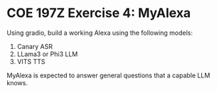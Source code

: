 # COE 197Z Exercise 4: MyAlexa

Using gradio, build a working Alexa using the following models:

1. Canary ASR
2. LLama3 or Phi3 LLM
3. VITS TTS

MyAlexa is expected to answer general questions that a capable LLM knows.
